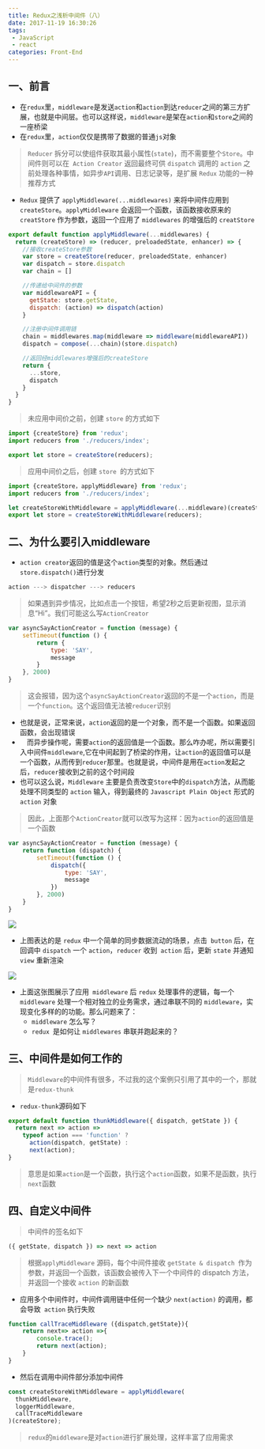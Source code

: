 ```yaml
---
title: Redux之浅析中间件（八）
date: 2017-11-19 16:30:26
tags: 
 - JavaScript
 - react
categories: Front-End
---
```


一、前言
---

- 在`redux`里，`middleware`是发送`action`和`action`到达`reducer`之间的第三方扩展，也就是中间层。也可以这样说，`middleware`是架在`action`和`store`之间的一座桥梁
- 在`redux`里，`action`仅仅是携带了数据的普通`js`对象


> `Reducer` 拆分可以使组件获取其最小属性(`state`)，而不需要整个`Store`。中间件则可以在` Action Creator` 返回最终可供 `dispatch` 调用的 `action` 之前处理各种事情，如异步`API`调用、日志记录等，是扩展 `Redux` 功能的一种推荐方式

- `Redux` 提供了 `applyMiddleware(...middlewares)` 来将中间件应用到 `createStore`。`applyMiddleware` 会返回一个函数，该函数接收原来的 `creatStore` 作为参数，返回一个应用了 `middlewares` 的增强后的 `creatStore`

```javascript
export default function applyMiddleware(...middlewares) {
  return (createStore) => (reducer, preloadedState, enhancer) => {
    //接收createStore参数
    var store = createStore(reducer, preloadedState, enhancer)
    var dispatch = store.dispatch
    var chain = []

    //传递给中间件的参数
    var middlewareAPI = {
      getState: store.getState,
      dispatch: (action) => dispatch(action)
    }

    //注册中间件调用链
    chain = middlewares.map(middleware => middleware(middlewareAPI))
    dispatch = compose(...chain)(store.dispatch)

    //返回经middlewares增强后的createStore
    return {
      ...store,
      dispatch
    }
  }
}
```

> 未应用中间价之前，创建 `store` 的方式如下

```javascript
import {createStore} from 'redux';
import reducers from './reducers/index';

export let store = createStore(reducers);
```

> 应用中间价之后，创建 `store `的方式如下

```javascript
import {createStore，applyMiddleware} from 'redux';
import reducers from './reducers/index';

let createStoreWithMiddleware = applyMiddleware(...middleware)(createStore);
export let store = createStoreWithMiddleware(reducers);
```


二、为什么要引入middleware
---

- `action creator`返回的值是这个`action`类型的对象。然后通过`store.dispatch()`进行分发

```javascript
action ---> dispatcher ---> reducers
```

> 如果遇到异步情况，比如点击一个按钮，希望2秒之后更新视图，显示消息“Hi”。我们可能这么写`ActionCreator`

```javascript
var asyncSayActionCreator = function (message) {
    setTimeout(function () {
        return {
            type: 'SAY',
            message
        }
    }, 2000)
}
```

> 这会报错，因为这个`asyncSayActionCreator`返回的不是一个`action`，而是一个`function`。这个返回值无法被`reducer`识别

- 也就是说，正常来说，`action`返回的是一个对象，而不是一个函数。如果返回函数，会出现错误
- 　而异步操作呢，需要`action`的返回值是一个函数。那么咋办呢，所以需要引入中间件`middleware`,它在中间起到了桥梁的作用，让`action`的返回值可以是一个函数，从而传到`reducer`那里。也就是说，中间件是用在`action`发起之后，`reducer`接收到之前的这个时间段
- 也可以这么说，`Middleware` 主要是负责改变`Store`中的`dispatch`方法，从而能处理不同类型的 `action` 输入，得到最终的 `Javascript Plain Object` 形式的 `action` 对象

> 因此，上面那个`ActionCreator`就可以改写为这样：因为`action`的返回值是一个函数

```javascript
var asyncSayActionCreator = function (message) {
    return function (dispatch) {
        setTimeout(function () {
            dispatch({
                type: 'SAY',
                message
            })
        }, 2000)
    }
}
```

![](http://blog.poetries.top/img-repo/2019/10/466.png)

- 上图表达的是 `redux` 中一个简单的同步数据流动的场景，点击` button` 后，在回调中 `dispatch` 一个 `action`，`reducer` 收到` action` 后，更新 `state` 并通知 `view` 重新渲染

![](http://blog.poetries.top/img-repo/2019/10/467.png)

- 上面这张图展示了应用` middleware` 后 `redux` 处理事件的逻辑，每一个 `middleware` 处理一个相对独立的业务需求，通过串联不同的 `middleware`，实现变化多样的的功能。那么问题来了：
  - `middleware` 怎么写？
  - `redux `是如何让 `middlewares` 串联并跑起来的？


三、中间件是如何工作的
---

> `Middleware`的中间件有很多，不过我的这个案例只引用了其中的一个，那就是`redux-thunk`

- `redux-thunk`源码如下

```javascript
export default function thunkMiddleware({ dispatch, getState }) {
  return next => action =>
    typeof action === 'function' ?
      action(dispatch, getState) :
      next(action);
}
```

> 意思是如果`action`是一个函数，执行这个`action`函数，如果不是函数，执行`next`函数


四、自定义中间件
---

> 中间件的签名如下

```javascript
({ getState, dispatch }) => next => action
```

> 根据`applyMiddleware` 源码，每个中间件接收 `getState & dispatch `作为参数，并返回一个函数，该函数会被传入下一个中间件的 dispatch 方法，并返回一个接收 `action` 的新函数

- 应用多个中间件时，中间件调用链中任何一个缺少 `next(action)` 的调用，都会导致` action` 执行失败


```javascript
function callTraceMiddleware ({dispatch,getState}){
    return next=> action =>{
        console.trace();
        return next(action);
    }
}
```

- 然后在调用中间件部分添加中间件

```javascript
const createStoreWithMiddleware = applyMiddleware(
  thunkMiddleware,
  loggerMiddleware,
  callTraceMiddleware
)(createStore);
```

> `redux`的`middleware`是对`action`进行扩展处理，这样丰富了应用需求
